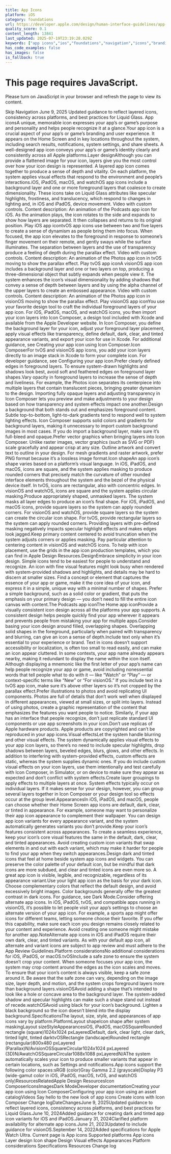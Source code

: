 ```yaml
---
title: App Icons
platform: iOS
category: foundations
url: https://developer.apple.com/design/human-interface-guidelines/app-icons
quality_score: 0.1
content_length: 13841
last_updated: 2025-07-19T23:19:28.029Z
keywords: ["app icons","ios","foundations","navigation","icons","branding","system","design","visual","controls","animation","images","interface","color","accessibility","widgets","motion","layout"]
has_code_examples: false
has_images: false
is_fallback: true
---
```


# This page requires JavaScript.

Please turn on JavaScript in your browser and refresh the page to view its content.

Skip Navigation June 9, 2025 Updated guidance to reflect layered icons, consistency across platforms, and best practices for Liquid Glass. App iconsA unique, memorable icon expresses your app’s or game’s purpose and personality and helps people recognize it at a glance.Your app icon is a crucial aspect of your app’s or game’s branding and user experience. It appears on the Home Screen and in key locations throughout the system, including search results, notifications, system settings, and share sheets. A well-designed app icon conveys your app’s or game’s identity clearly and consistently across all Apple platforms.Layer designAlthough you can provide a flattened image for your icon, layers give you the most control over how your icon design is represented. A layered app icon comes together to produce a sense of depth and vitality. On each platform, the system applies visual effects that respond to the environment and people’s interactions.iOS, iPadOS, macOS, and watchOS app icons include a background layer and one or more foreground layers that coalesce to create dimensionality. These icons take on Liquid Glass attributes like specular highlights, frostiness, and translucency, which respond to changes in lighting and, in iOS and iPadOS, device movement. Video with custom controls. Content description: An animation of the Podcasts app icon for iOS. As the animation plays, the icon rotates to the side and expands to show how layers are separated. It then collapses and returns to its original position. Play iOS app icontvOS app icons use between two and five layers to create a sense of dynamism as people bring them into focus. When focused, the app icon elevates to the foreground in response to someone’s finger movement on their remote, and gently sways while the surface illuminates. The separation between layers and the use of transparency produce a feeling of depth during the parallax effect. Video with custom controls. Content description: An animation of the Photos app icon in tvOS moving to show the parallax effect. Play tvOS app iconA visionOS app icon includes a background layer and one or two layers on top, producing a three-dimensional object that subtly expands when people view it. The system enhances the icon’s visual dimensionality by adding shadows that convey a sense of depth between layers and by using the alpha channel of the upper layers to create an embossed appearance. Video with custom controls. Content description: An animation of the Photos app icon in visionOS moving to show the parallax effect. Play visionOS app iconYou use your favorite design tool to craft the individual foreground layers of your app icon. For iOS, iPadOS, macOS, and watchOS icons, you then import your icon layers into Icon Composer, a design tool included with Xcode and available from the Apple Developer website. In Icon Composer, you define the background layer for your icon, adjust your foreground layer placement, apply visual effects like transparency, define default, dark, clear, and tinted appearance variants, and export your icon for use in Xcode. For additional guidance, see Creating your app icon using Icon Composer.Icon ComposerFor tvOS and visionOS app icons, you add your icon layers directly to an image stack in Xcode to form your complete icon. For developer guidance, see Configuring your app icon.Prefer clearly defined edges in foreground layers. To ensure system-drawn highlights and shadows look best, avoid soft and feathered edges on foreground layer shapes.Vary opacity in foreground layers to increase the sense of depth and liveliness. For example, the Photos icon separates its centerpiece into multiple layers that contain translucent pieces, bringing greater dynamism to the design. Importing fully opaque layers and adjusting transparency in Icon Composer lets you preview and make adjustments to your design based on how transparency and system effects impact one another.Design a background that both stands out and emphasizes foreground content. Subtle top-to-bottom, light-to-dark gradients tend to respond well to system lighting effects. Icon Composer supports solid colors and gradients for background layers, making it unnecessary to import custom background images in most cases. If you do import a background layer, make sure it’s full-bleed and opaque.Prefer vector graphics when bringing layers into Icon Composer. Unlike raster images, vector graphics (such as SVG or PDF) scale gracefully and appear crisp at any size. Outline artwork and convert text to outline in your design. For mesh gradients and raster artwork, prefer PNG format because it’s a lossless image format.Icon shapeAn app icon’s shape varies based on a platform’s visual language. In iOS, iPadOS, and macOS, icons are square, and the system applies masking to produce rounded corners that precisely match the curvature of other rounded interface elements throughout the system and the bezel of the physical device itself. In tvOS, icons are rectangular, also with concentric edges. In visionOS and watchOS, icons are square and the system applies circular masking.Produce appropriately shaped, unmasked layers. The system masks all layer edges to produce an icon’s final shape. For iOS, iPadOS, and macOS icons, provide square layers so the system can apply rounded corners. For visionOS and watchOS, provide square layers so the system can create the circular icon shape. For tvOS, provide rectangular layers so the system can apply rounded corners. Providing layers with pre-defined masking negatively impacts specular highlight effects and makes edges look jagged.Keep primary content centered to avoid truncation when the system adjusts corners or applies masking. Pay particular attention to centering content in visionOS and watchOS icons. To help with icon placement, use the grids in the app icon production templates, which you can find in Apple Design Resources.DesignEmbrace simplicity in your icon design. Simple icons tend to be easiest for people to understand and recognize. An icon with fine visual features might look busy when rendered with system-provided shadows and highlights, and details may be hard to discern at smaller sizes. Find a concept or element that captures the essence of your app or game, make it the core idea of your icon, and express it in a simple, unique way with a minimal number of shapes. Prefer a simple background, such as a solid color or gradient, that puts the emphasis on your primary design — you don’t need to fill the entire icon canvas with content.The Podcasts app iconThe Home app iconProvide a visually consistent icon design across all the platforms your app supports. A consistent design helps people quickly find your app wherever it appears and prevents people from mistaking your app for multiple apps.Consider basing your icon design around filled, overlapping shapes. Overlapping solid shapes in the foreground, particularly when paired with transparency and blurring, can give an icon a sense of depth.Include text only when it’s essential to your experience or brand. Text in icons doesn’t support accessibility or localization, is often too small to read easily, and can make an icon appear cluttered. In some contexts, your app name already appears nearby, making it redundant to display the name within the icon itself. Although displaying a mnemonic like the first letter of your app’s name can help people recognize your app or game, avoid including nonessential words that tell people what to do with it — like “Watch” or “Play” — or context-specific terms like “New” or “For visionOS.” If you include text in a tvOS app icon, make sure it’s above other layers so it’s not cropped by the parallax effect.Prefer illustrations to photos and avoid replicating UI components. Photos are full of details that don’t work well when displayed in different appearances, viewed at small sizes, or split into layers. Instead of using photos, create a graphic representation of the content that emphasizes the features you want people to notice. Similarly, if your app has an interface that people recognize, don’t just replicate standard UI components or use app screenshots in your icon.Don’t use replicas of Apple hardware products. Apple products are copyrighted and can’t be reproduced in your app icons.Visual effectsLet the system handle blurring and other visual effects. The system dynamically applies visual effects to your app icon layers, so there’s no need to include specular highlights, drop shadows between layers, beveled edges, blurs, glows, and other effects. In addition to interfering with system-provided effects, custom effects are static, whereas the system supplies dynamic ones. If you do include custom visual effects on your icon layers, use them intentionally and test carefully with Icon Composer, in Simulator, or on device to make sure they appear as expected and don’t conflict with system effects.Create layer groupings to apply effects to multiple layers at once. System effects typically occur on individual layers. If it makes sense for your design, however, you can group several layers together in Icon Composer or your design tool so effects occur at the group level.AppearancesIn iOS, iPadOS, and macOS, people can choose whether their Home Screen app icons are default, dark, clear, or tinted in appearance. For example, someone may want to personalize their app icon appearance to complement their wallpaper. You can design app icon variants for every appearance variant, and the system automatically generates variants you don’t provide.Keep your icon’s features consistent across appearances. To create a seamless experience, keep your icon’s core visual features the same in the default, dark, clear, and tinted appearances. Avoid creating custom icon variants that swap elements in and out with each variant, which may make it harder for people to find your app when they switch appearances.Design dark and tinted icons that feel at home beside system app icons and widgets. You can preserve the color palette of your default icon, but be mindful that dark icons are more subdued, and clear and tinted icons are even more so. A great app icon is visible, legible, and recognizable, regardless of its appearance variant.Use your light app icon as the basis for your dark icon. Choose complementary colors that reflect the default design, and avoid excessively bright images. Color backgrounds generally offer the greatest contrast in dark icons. For guidance, see Dark Mode.Consider offering alternate app icons. In iOS, iPadOS, tvOS, and compatible apps running in visionOS, it’s possible to let people visit your app’s settings to choose an alternate version of your app icon. For example, a sports app might offer icons for different teams, letting someone choose their favorite. If you offer this capability, make sure each icon you design remains closely related to your content and experience. Avoid creating one someone might mistake for another app.NoteAlternate app icons in iOS and iPadOS require their own dark, clear, and tinted variants. As with your default app icon, all alternate and variant icons are subject to app review and must adhere to the App Review Guidelines.Platform considerationsNo additional considerations for iOS, iPadOS, or macOS.tvOSInclude a safe zone to ensure the system doesn’t crop your content. When someone focuses your app icon, the system may crop content around the edges as the icon scales and moves. To ensure that your icon’s content is always visible, keep a safe zone around it. Be aware that the safe zone can vary, depending on the image size, layer depth, and motion, and the system crops foreground layers more than background layers.visionOSAvoid adding a shape that’s intended to look like a hole or concave area to the background layer. The system-added shadow and specular highlights can make such a shape stand out instead of recede.watchOSAvoid using black for your icon’s background. Lighten a black background so the icon doesn’t blend into the display background.SpecificationsThe layout, size, style, and appearances of app icons vary by platform.PlatformLayout shapeIcon shape after system maskingLayout sizeStyleAppearancesiOS, iPadOS, macOSSquareRounded rectangle (square)1024x1024 pxLayeredDefault, dark, clear light, clear dark, tinted light, tinted darktvOSRectangle (landscape)Rounded rectangle (rectangular)800x480 pxLayered (Parallax)N/AvisionOSSquareCircular1024x1024 pxLayered (3D)N/AwatchOSSquareCircular1088x1088 pxLayeredN/AThe system automatically scales your icon to produce smaller variants that appear in certain locations, such as Settings and notifications.App icons support the following color spaces:sRGB (color)Gray Gamma 2.2 (grayscale)Display P3 (wide-gamut color in iOS, iPadOS, macOS, tvOS, and watchOS only)ResourcesRelatedApple Design ResourcesIcon ComposerIconsImagesDark ModeDeveloper documentationCreating your app icon using Icon ComposerConfiguring your app icon using an asset catalogVideos Say hello to the new look of app icons Create icons with Icon Composer Change logDateChangesJune 9, 2025Updated guidance to reflect layered icons, consistency across platforms, and best practices for Liquid Glass.June 10, 2024Added guidance for creating dark and tinted app icon variants for iOS and iPadOS.January 31, 2024Clarified platform availability for alternate app icons.June 21, 2023Updated to include guidance for visionOS.September 14, 2022Added specifications for Apple Watch Ultra. Current page is App icons Supported platforms App icons Layer design Icon shape Design Visual effects Appearances Platform considerations Specifications Resources Change log